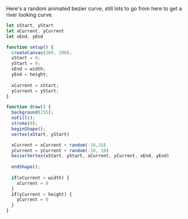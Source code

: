 Here's a random animated bezier curve, still lots to go from here to get a river looking curve.

``` js
let xStart, yStart
let xCurrent, yCurrent
let xEnd, yEnd

function setup() {
  createCanvas(200, 200);
  xStart = 0;
  yStart = 0;
  xEnd = width;
  yEnd = height;
  
  xCurrent = xStart;
  yCurrent = yStart;
}

function draw() {
  background(255);
  noFill();
  stroke(0);
  beginShape();
  vertex(xStart, yStart)

  xCurrent = xCurrent + random(-10,10)
  yCurrent = yCurrent + random(-10, 10)
  bezierVertex(xStart, yStart, xCurrent, yCurrent, xEnd, yEnd)
  
  endShape();
  
  if(xCurrent > width) {
    xCurrent = 0
  }
  if(yCurrent > height) {
    yCurrent = 0
  }
}
```
